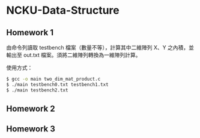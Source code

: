# NCKU-Data-Structure

## Homework 1

由命令列讀取 testbench 檔案（數量不等），計算其中二維陣列 X、Y 之內積，並輸出至 out.txt 檔案。須將二維陣列轉換為一維陣列計算。

使用方式：
```bash
$ gcc -o main two_dim_mat_product.c
$ ./main testbench0.txt testbench1.txt
$ ./main testbench2.txt
```

## Homework 2

## Homework 3
